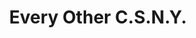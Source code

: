---
ee_id: '34'
site: '1'
type: '2'
long_id: 2007-004 Every Other C.S.N.Y.
url: 2007-004-every-other-csny
title: Every Other C.S.N.Y.
year: '2007'
medium: Pen on paper.
commission:
add_credit:
dims:
pitch: "​Every single possible combination of CSNY."
ps:
live_url:
related:
youtube:
imgs: every-other-csny-2007-004-full-database-ih.jpg
subheading:
year2: '2007'
download:
add_credits:
related_code:
layout: things-i-made
---
